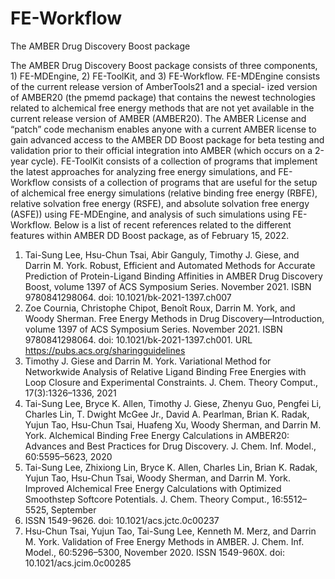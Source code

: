 # FE-Workflow

The AMBER Drug Discovery Boost package







The AMBER Drug Discovery Boost package consists of three components, 1) FE-MDEngine, 2) FE-ToolKit,
and 3) FE-Workflow. FE-MDEngine consists of the current release version of AmberTools21 and a special-
ized version of AMBER20 (the pmemd package) that contains the newest technologies related to alchemical
free energy methods that are not yet available in the current release version of AMBER (AMBER20).
The AMBER License and “patch” code mechanism enables anyone with a current AMBER license to gain
advanced access to the AMBER DD Boost package for beta testing and validation prior to their official
integration into AMBER (which occurs on a 2-year cycle). FE-ToolKit consists of a collection of programs
that implement the latest approaches for analyzing free energy simulations, and FE-Workflow consists of a
collection of programs that are useful for the setup of alchemical free energy simulations (relative binding
free energy (RBFE), relative solvation free energy (RSFE), and absolute solvation free energy (ASFE))
using FE-MDEngine, and analysis of such simulations using FE-Workflow.
Below is a list of recent references related to the different features within AMBER DD Boost package,
as of February 15, 2022.

1. Tai-Sung Lee, Hsu-Chun Tsai, Abir Ganguly, Timothy J. Giese, and Darrin M. York. Robust, Efficient
and Automated Methods for Accurate Prediction of Protein-Ligand Binding Affinities in AMBER Drug
Discovery Boost, volume 1397 of ACS Symposium Series. November 2021. ISBN 9780841298064. doi:
10.1021/bk-2021-1397.ch007
2. Zoe Cournia, Christophe Chipot, Benoît Roux, Darrin M. York, and Woody Sherman. Free Energy
Methods in Drug Discovery—Introduction, volume 1397 of ACS Symposium Series. November 2021.
ISBN 9780841298064. doi: 10.1021/bk-2021-1397.ch001. URL https://pubs.acs.org/sharingguidelines
3. Timothy J. Giese and Darrin M. York. Variational Method for Networkwide Analysis of Relative
Ligand Binding Free Energies with Loop Closure and Experimental Constraints. J. Chem. Theory
Comput., 17(3):1326–1336, 2021
4. Tai-Sung Lee, Bryce K. Allen, Timothy J. Giese, Zhenyu Guo, Pengfei Li, Charles Lin, T. Dwight McGee
Jr., David A. Pearlman, Brian K. Radak, Yujun Tao, Hsu-Chun Tsai, Huafeng Xu, Woody Sherman,
and Darrin M. York. Alchemical Binding Free Energy Calculations in AMBER20: Advances and Best
Practices for Drug Discovery. J. Chem. Inf. Model., 60:5595–5623, 2020
5. Tai-Sung Lee, Zhixiong Lin, Bryce K. Allen, Charles Lin, Brian K. Radak, Yujun Tao, Hsu-Chun
Tsai, Woody Sherman, and Darrin M. York. Improved Alchemical Free Energy Calculations with
Optimized Smoothstep Softcore Potentials. J. Chem. Theory Comput., 16:5512–5525, September
2020. ISSN 1549-9626. doi: 10.1021/acs.jctc.0c00237
6. Hsu-Chun Tsai, Yujun Tao, Tai-Sung Lee, Kenneth M. Merz, and Darrin M. York. Validation of Free
Energy Methods in AMBER. J. Chem. Inf. Model., 60:5296–5300, November 2020. ISSN 1549-960X.
doi: 10.1021/acs.jcim.0c00285
